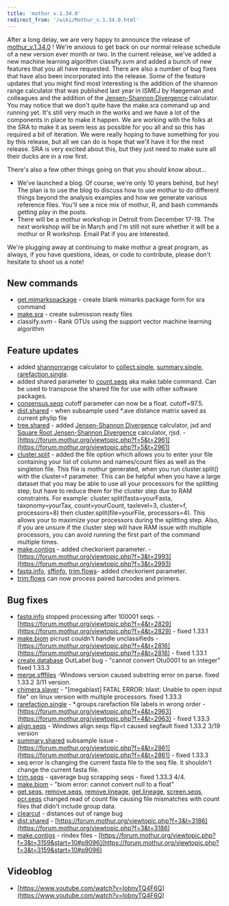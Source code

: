 ```yaml
---
title: 'mothur v.1.34.0'
redirect_from: '/wiki/Mothur_v.1.34.0.html'
---
```

After a long delay, we are very happy to announce the release of
[mothur\_v.1.34.0](mothur_v.1.34.0) ! We're anxious to get
back on our normal release schedule of a new version ever month or two.
In the current release, we've added a new machine learning algorithm
classify.svm and added a bunch of new
features that you all have requested. There are also a number of bug
fixes that have also been incorporated into the release. Some of the
feature updates that you might find most interesting is the addition of
the shannon range calculator that was published last year in ISMEJ by
Haegeman and colleagues and the addition of the [Jensen-Shannon
Divergence](Jensen-Shannon_Divergence) calculator. You may
notice that we don't quite have the make.sra command up and running
yet. It's still very much in the works and we have a lot of the
components in place to make it happen. We are working with the folks at
the SRA to make it as seem less as possible for you all and so this has
required a bit of iteration. We were really hoping to have something for
you by this release, but all we can do is hope that we'll have it for
the next release. SRA is very excited about this, but they just need to
make sure all their ducks are in a row first.

There's also a few other things going on that you should know about\...

-   We've launched a blog. Of course, we're only 10 years behind, but
    hey! The plan is to use the blog to discuss how to use mothur to do
    different things beyond the analysis examples and how we generate
    various reference files. You'll see a nice mix of mothur, R, and
    bash commands getting play in the posts.
-   There will be a mothur workshop in Detroit from December 17-19. The
    next workshop will be in March and I'm still not sure whether it
    will be a mothur or R workshop. Email Pat if you are interested.

We're plugging away at continuing to make mothur a great program, as
always, if you have questions, ideas, or code to contribute, please
don't hesitate to shoot us a note!

## New commands

-   [get.mimarkspackage](get.mimarkspackage) - create blank
    mimarks package form for sra command
-   [make.sra](make.sra) - create submission ready files
-   classify.svm - Rank OTUs using the
    support vector machine learning algorithm

## Feature updates

-   added [shannonrange](shannonrange) calculator to
    [collect.single](collect.single),
    [summary.single](summary.single),
    [rarefaction.single](rarefaction.single).
-   added shared parameter to [count.seqs](count.seqs) aka
    make.table command. Can be used to transpose the shared file for use
    with other software packages.
-   [consensus.seqs](consensus.seqs) cutoff parameter can now
    be a float. cutoff=97.5.
-   [dist.shared](dist.shared) - when subsample used \*.ave
    distance matrix saved as current phylip file
-   [tree.shared](tree.shared) - added [Jensen-Shannon
    Divergence](Jensen-Shannon_Divergence) calculator, jsd
    and [Square Root Jensen-Shannon
    Divergence](Square_Root_Jensen-Shannon_Divergence)
    calculator, rjsd. -
    [https://forum.mothur.org/viewtopic.php?f=5&t=2961](https://forum.mothur.org/viewtopic.php?f=5&t=2961)
-   [cluster.split](cluster.split) - added the file option
    which allows you to enter your file containing your list of column
    and names/count files as well as the singleton file. This file is
    mothur generated, when you run cluster.split() with the cluster=f
    parameter. This can be helpful when you have a large dataset that
    you may be able to use all your processors for the splitting step,
    but have to reduce them for the cluster step due to RAM constraints.
    For example: cluster.split(fasta=yourFasta, taxonomy=yourTax,
    count=yourCount, taxlevel=3, cluster=f, processors=8) then
    cluster.split(file=yourFile, processors=4). This allows your to
    maximize your processors during the splitting step. Also, if you are
    unsure if the cluster step will have RAM issue with multiple
    processors, you can avoid running the first part of the command
    multiple times.
-   [make.contigs](make.contigs) - added checkorient
    parameter. - [https://forum.mothur.org/viewtopic.php?f=3&t=2993](https://forum.mothur.org/viewtopic.php?f=3&t=2993)
-   [fastq.info](fastq.info), [sffinfo](sffinfo),
    [trim.flows](trim.flows)- added checkorient parameter.
-   [trim.flows](trim.flows) can now process paired barcodes
    and primers.

## Bug fixes

-   [fastq.info](fastq.info) stopped processing after 100001
    seqs. - [https://forum.mothur.org/viewtopic.php?f=4&t=2829](https://forum.mothur.org/viewtopic.php?f=4&t=2829) -
    fixed 1.33.1
-   [make.biom](make.biom) picrust couldn't handle
    unclassifieds -
    [https://forum.mothur.org/viewtopic.php?f=4&t=2816](https://forum.mothur.org/viewtopic.php?f=4&t=2816) - fixed
    1.33.1
-   [create.database](create.database) OutLabel bug -
    "cannot convert Otu0001 to an integer" fixed 1.33.3
-   [merge.sfffiles](merge.sfffiles) -Windows version caused
    substring error on parse. fixed 1.33.2 3/11 version.
-   [chimera.slayer](chimera.slayer) - "\[megablast\] FATAL
    ERROR: blast: Unable to open input file" on linux version with
    multiple processors. fixed 1.33.3
-   [rarefaction.single](rarefaction.single) -
    \*.groups.rarefaction file labels in wrong order -
    [https://forum.mothur.org/viewtopic.php?f=4&t=2963](https://forum.mothur.org/viewtopic.php?f=4&t=2963) - fixed
    1.33.3
-   [align.seqs](align.seqs) - Windows align.seqs flip=t
    caused segfault fixed 1.33.2 3/19 version
-   [summary.shared](summary.shared) subsample issue -
    [https://forum.mothur.org/viewtopic.php?f=4&t=2861](https://forum.mothur.org/viewtopic.php?f=4&t=2861) - fixed
    1.33.3
-   seq.error is changing the current fasta file to the seq file. it
    shouldn't change the current fasta file.
-   [trim.seqs](trim.seqs) - qaverage bug scrapping seqs -
    fixed 1.33.3 4/4.
-   [make.biom](make.biom) - "biom error: cannot convert
    null to a float"
-   [get.seqs](get.seqs),
    [remove.seqs](remove.seqs),
    [remove.lineage](remove.lineage),
    [get.lineage](get.lineage),
    [screen.seqs](screen.seqs),
    [pcr.seqs](pcr.seqs) changed read of count file causing
    file mismatches with count files that didn't include group data.
-   [clearcut](clearcut) - distances out of range bug
-   [dist.shared](dist.shared) -
    [https://forum.mothur.org/viewtopic.php?f=3&t=3186](https://forum.mothur.org/viewtopic.php?f=3&t=3186)
-   [make.contigs](make.contigs) - rindex files -
    [https://forum.mothur.org/viewtopic.php?f=3&t=3159&start=10#p9096](https://forum.mothur.org/viewtopic.php?f=3&t=3159&start=10#p9096)

## Videoblog

-   [https://www.youtube.com/watch?v=IobnyTQ4F6Q](https://www.youtube.com/watch?v=IobnyTQ4F6Q)</a>
